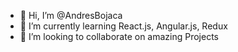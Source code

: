 
- 👋 Hi, I’m @AndresBojaca
- 🌱 I’m currently learning React.js, Angular.js, Redux
- 💞️ I’m looking to collaborate on amazing Projects

<!---
AndresBojaca/AndresBojaca is a ✨ special ✨ repository because its `README.md` (this file) appears on your GitHub profile.
You can click the Preview link to take a look at your changes.
--->
